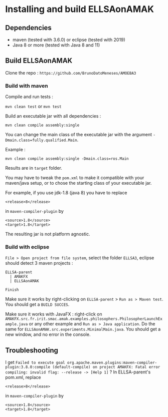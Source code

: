 # Installing and build ELLSAonAMAK

## Dependencies
- maven (tested with 3.6.0) or eclipse (tested with 2019)
- Java 8 or more (tested with Java 8 and 11)

## Build ELLSAonAMAK
Clone the repo : `https://github.com/BrunoDatoMeneses/AMOEBA3`


### Build with maven
Compile and run tests :

`mvn clean test` or `mvn test`

Build an executable jar with all dependencies :

```
mvn clean compile assembly:single
```

You can change the main class of the executable jar with the argument `-Dmain.class=fully.qualified.Main`.

Example :
```
mvn clean compile assembly:single -Dmain.class=ros.Main
```

Results are in `target` folder.

You may have to tweak the `pom.xml` to make it compatible with your maven/java setup, or to chose the starting class of your executable jar.

For example, if you use jdk-1.8 (java 8) you have to replace 
```
<release>8</release>
```
in `maven-compiler-plugin` by
```
<source>1.8</source>
<target>1.8</target>
```

The resulting jar is not platform agnostic.

### Build with eclipse
`File > Open project from file system`, select the folder `ELLSA3`, eclipse should detect 3 maven projects :
```
ELLSA-parent
  | AMAKFX
  | ELLSAonAMAK
```
`Finish`

Make sure it works by right-clicking on `ELLSA-parent` > `Run as > Maven test`. You should get a `BUILD SUCCES`.

Make sure it works with JavaFX : right-click on `AMAKFX.src.fr.irit.smac.amak.examples.philosophers.PhilosopherLaunchExample.java` or any other example and `Run as > Java application`. Do the same for `ELLSAonAMAK.src.experiments.MinimalMain.java`. You should get a new window, and no error in the console.

## Troubleshooting
 I get `Failed to execute goal org.apache.maven.plugins:maven-compiler-plugin:3.8.0:compile (default-compile) on project AMAKFX: Fatal error compiling: invalid flag: --release -> [Help 1]` ? In ELLSA-parent's pom.xml, replace 
```
<release>8</release>
```
in `maven-compiler-plugin` by
```
<source>1.8</source>
<target>1.8</target>
```